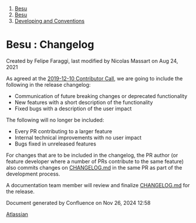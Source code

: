 1. [Besu](index.html)
2. [Besu](Besu_22151173.html)
3. [Developing and Conventions](Developing-and-Conventions_22153909.html)

# Besu : Changelog

Created by Felipe Faraggi, last modified by Nicolas Massart on Aug 24, 2021

As agreed at the [2019-12-10 Contributor Call](2019-12-10-Contributor-Call_22154187.html), we are going to include the following in the release changelog: 

- Communication of future breaking changes or deprecated functionality
- New features with a short description of the functionality
- Fixed bugs with a description of the user impact

The following will no longer be included: 

- Every PR contributing to a larger feature
- Internal technical improvements with no user impact
- Bugs fixed in unreleased features

For changes that are to be included in the changelog, the PR author (or feature developer where a number of PRs contribute to the same feature)  
also commits changes on [CHANGELOG.md](https://github.com/hyperledger/besu/blob/master/CHANGELOG.md) in the same PR as part of the development process. 

A documentation team member will review and finalize [CHANGELOG.md](https://github.com/hyperledger/besu/blob/master/CHANGELOG.md) for the release. 

Document generated by Confluence on Nov 26, 2024 12:58

[Atlassian](http://www.atlassian.com/)
